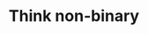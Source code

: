 ---
layout: untitled-a11y-guide-idea
permalink: /untitled-a11y-guide/think-non-binary/
title: Think non-binary
number: 1
why: Think more broadly, in a more human-centered way.
---